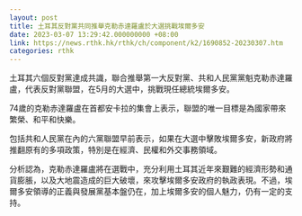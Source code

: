 ```yaml
---
layout: post
title: 土耳其反對黨共同推舉克勒赤達羅盧於大選挑戰埃爾多安
date: 2023-03-07 13:29:42.000000000 +08:00
link: https://news.rthk.hk/rthk/ch/component/k2/1690852-20230307.htm
categories: rthk
---
```


土耳其六個反對黨達成共識，聯合推舉第一大反對黨、共和人民黨黨魁克勒赤達羅盧，代表反對黨聯盟，在5月的大選中，挑戰現任總統埃爾多安。

74歲的克勒赤達羅盧在首都安卡拉的集會上表示，聯盟的唯一目標是為國家帶來繁榮、和平和快樂。

包括共和人民黨在內的六黨聯盟早前表示，如果在大選中擊敗埃爾多安，新政府將推翻原有的多項政策，特別是在經濟、民權和外交事務領域。

分析認為，克勒赤達羅盧將在選戰中，充分利用土耳其近年來艱難的經濟形勢和通貨膨脹，以及大地震造成的巨大破壞，來攻擊埃爾多安政府的執政表現。不過，埃爾多安領導的正義與發展黨基本盤仍在，加上埃爾多安的個人魅力，仍有一定的支持。
